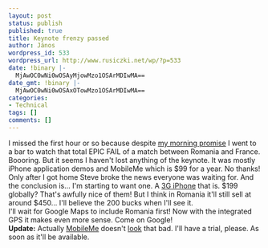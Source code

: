 ```yaml
---
layout: post
status: publish
published: true
title: Keynote frenzy passed
author: János
wordpress_id: 533
wordpress_url: http://www.rusiczki.net/wp/?p=533
date: !binary |-
  MjAwOC0wNi0wOSAyMjowMzo1OSArMDIwMA==
date_gmt: !binary |-
  MjAwOC0wNi0wOSAxOTowMzo1OSArMDIwMA==
categories:
- Technical
tags: []
comments: []
---
```

<p>I missed the first hour or so because despite <a href="http://www.rusiczki.net/blog/archives/2008/06/09/keynote_frenzy_ahead">my morning promise</a> I went to a bar to watch that total EPIC FAIL of a match between Romania and France. Boooring. But it seems I haven't lost anything of the keynote. It was mostly iPhone application demos and MobileMe which is $99 for a year. No thanks!<br />
Only after I got home Steve broke the news everyone was waiting for. And the conclusion is... I'm starting to want one. A <a href="http://www.apple.com/iphone/">3G iPhone</a> that is. $199 globally? That's awfully nice of them! But I think in Romania it'll still sell at around $450... I'll believe the 200 bucks when I'll see it.<br />
I'll wait for Google Maps to include Romania first! Now with the integrated GPS it makes even more sense. Come on Google!<br />
<strong>Update:</strong> Actually <a href="http://www.apple.com/mobileme/">MobileMe</a> doesn't <a href="http://www.apple.com/mobileme/guidedtour/">look</a> that bad. I'll have a trial, please. As soon as it'll be available.</p>
